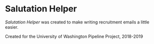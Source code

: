 # Salutation Helper
_Salutation Helper_ was created to make writing recruitment emails a little easier. 

Created for the University of Washington Pipeline Project, 2018-2019
